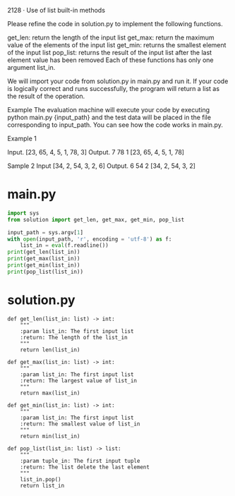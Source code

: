 2128 · Use of list built-in methods

Please refine the code in solution.py to implement the following functions.

get_len: return the length of the input list
get_max: return the maximum value of the elements of the input list
get_min: returns the smallest element of the input list
pop_list: returns the result of the input list after the last element value has been removed
Each of these functions has only one argument list_in.

We will import your code from solution.py in main.py and run it. If your code is logically correct
and runs successfully, the program will return a list as the result of the operation.


Example
The evaluation machine will execute your code by executing python main.py {input_path} and the test data will be
placed in the file corresponding to input_path. You can see how the code works in main.py.

Example 1

Input. [23, 65, 4, 5, 1, 78, 3]
Output.
7
78
1
[23, 65, 4, 5, 1, 78]

Sample 2
Input [34, 2, 54, 3, 2, 6]
Output.
6
54
2
[34, 2, 54, 3, 2]


# main.py
```python
import sys
from solution import get_len, get_max, get_min, pop_list

input_path = sys.argv[1]
with open(input_path, 'r', encoding = 'utf-8') as f:
    list_in = eval(f.readline())
print(get_len(list_in))
print(get_max(list_in))
print(get_min(list_in))
print(pop_list(list_in))
```

# solution.py
```
def get_len(list_in: list) -> int:
    """
    :param list_in: The first input list
    :return: The length of the list_in
    """
    return len(list_in)

def get_max(list_in: list) -> int:
    """
    :param list_in: The first input list
    :return: The largest value of list_in
    """
    return max(list_in)

def get_min(list_in: list) -> int:
    """
    :param list_in: The first input list
    :return: The smallest value of list_in
    """
    return min(list_in)

def pop_list(list_in: list) -> list:
    """
    :param tuple_in: The first input tuple
    :return: The list delete the last element
    """
    list_in.pop()
    return list_in
```